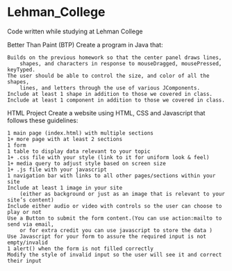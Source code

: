 # Lehman_College
Code written while studying at Lehman College

Better Than Paint (BTP)
Create a program in Java that:

	Builds on the previous homework so that the center panel draws lines, 
		shapes, and characters in response to mouseDragged, mousePressed, keyTyped.
	The user should be able to control the size, and color of all the shapes, 
		lines, and letters through the use of various JComponents.
	Include at least 1 shape in addition to those we covered in class.
	Include at least 1 component in addition to those we covered in class.

HTML Project
Create a website using HTML, CSS and Javascript that follows these guidelines:

	1 main page (index.html) with multiple sections
	1+ more page with at least 2 sections
	1 form 
	1 table to display data relevant to your topic
	1+ .css file with your style (link to it for uniform look & feel)
	1+ media query to adjust style based on screen size
	1+ .js file with your javascript 
	1 navigation bar with links to all other pages/sections within your site
	Include at least 1 image in your site
		(either as background or just as an image that is relevant to your site’s content)
	Include either audio or video with controls so the user can choose to play or not
	Use a Button to submit the form content.(You can use action:mailto to send via email, 
		or for extra credit you can use javascript to store the data )
	Use Javascript for your form to assure the required input is not empty/invalid
	1 alert() when the form is not filled correctly
	Modify the style of invalid input so the user will see it and correct their input
